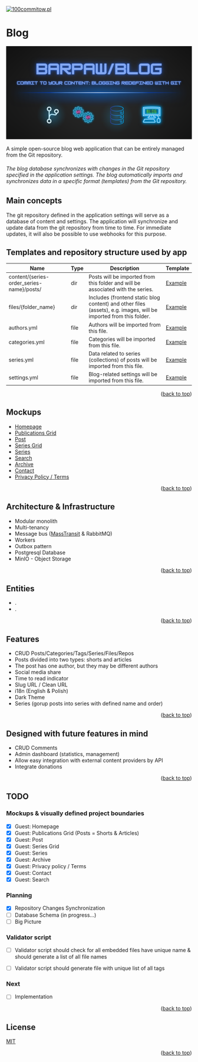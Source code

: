 <a name="readme-top"></a>

[![100commitow.pl](https://img.shields.io/badge/Participant-100commitow.pl-000000)](http://100commitow.pl)


# Blog

![Logo](docs/images/logo/logo_big.png?raw=true)

A simple open-source blog web application that can be entirely managed from the Git repository. 

###### The blog database synchronizes with changes in the Git repository specified in the application settings. The blog automatically imports and synchronizes data in a specific format (templates) from the Git repository.

## Main concepts

The git repository defined in the application settings will serve as a database of content and settings. The application will synchronize and update data from the git repository from time to time. For immediate updates, it will also be possible to use webhooks for this purpose.

## Templates and repository structure used by app

| Name            | Type | Description                                    | Template |
|-----------------|------|------------------------------------------------|----------|
| content/{series-order_series-name}/posts/      | dir  | Posts will be imported from this folder and will be associated with the series.  | [Example](docs/templates/content/0_NONE/posts/)     |
| files/{folder_name}    | dir  | Includes (frontend static blog content) and other files (assets), e.g. images, will be imported from this folder.     | [Example](docs/templates/files/)      |
| authors.yml    | file  | Authors will be imported from this file.     | [Example](docs/templates/authors.yaml)     |
| categories.yml      | file  | Categories will be imported from this file.  | [Example](docs/templates/categories.yaml)     |
| series.yml    | file  | Data related to series (collections) of posts will be imported from this file.      | [Example](docs/templates/series.yaml)     |
| settings.yml        | file  | Blog-related settings will be imported from this file.   | [Example](docs/templates/settings.yaml)     |


<p align="right">(<a href="#readme-top">back to top</a>)</p>

## Mockups
* [Homepage](docs/images/mockups/homepage/homepage.png)
* [Publications Grid](docs/images/mockups/publications_grid/publications_grid.png)
* [Post](docs/images/mockups/post/post.png)
* [Series Grid](docs/images/mockups/series_grid/series_grid.png)
* [Series](docs/images/mockups/series/series.png)
* [Search](docs/images/mockups/search/search.png)
* [Archive](docs/images/mockups/archive/archive.png)
* [Contact](docs/images/mockups/contact/contact.png)
* [Privacy Policy / Terms](docs/images/mockups/privacypolicy/privacypolicy.png)

<p align="right">(<a href="#readme-top">back to top</a>)</p>

## Architecture & Infrastructure

- Modular monolith
- Multi-tenancy
- Message bus ([MassTransit](https://github.com/MassTransit/MassTransit) & RabbitMQ)
- Workers
- Outbox pattern
- Postgresql Database
- MinIO - Object Storage
  

<p align="right">(<a href="#readme-top">back to top</a>)</p>

## Entities

- .
- .

<p align="right">(<a href="#readme-top">back to top</a>)</p>

## Features

- CRUD Posts/Categories/Tags/Series/Files/Repos
- Posts divided into two types: shorts and articles
- The post has one author, but they may be different authors
- Social media share 
- Time to read indicator
- Slug URL / Clean URL
- i18n (English & Polish)
- Dark Theme
- Series (gorup posts into series with defined name and order)

<p align="right">(<a href="#readme-top">back to top</a>)</p>

## Designed with future features in mind

- CRUD Comments
- Admin dashboard (statistics, management)
- Allow easy integration with external content providers by API
- Integrate donations

<p align="right">(<a href="#readme-top">back to top</a>)</p>

## TODO

### Mockups & visually defined project boundaries

- [X] Guest: Homepage
- [X] Guest: Publications Grid (Posts = Shorts & Articles)
- [X] Guest: Post
- [X] Guest: Series Grid
- [X] Guest: Series 
- [X] Guest: Archive
- [X] Guest: Privacy policy / Terms
- [X] Guest: Contact
- [X] Guest: Search

### Planning

- [X] Repository Changes Synchronization
- [ ] Database Schema (in progress...)
- [ ] Big Picture

### Validator script

- [ ] Validator script should check for all embedded files have unique name & should generate a list of all file names
- [ ] Validator script should generate file with unique list of all tags


### Next
- [ ] Implementation

<p align="right">(<a href="#readme-top">back to top</a>)</p>

## License

[MIT](https://choosealicense.com/licenses/mit/)

<p align="right">(<a href="#readme-top">back to top</a>)</p>
